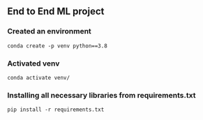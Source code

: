 ## End to End ML project

### Created an environment

```
conda create -p venv python==3.8
```
### Activated venv
```
conda activate venv/
```
### Installing all necessary libraries from requirements.txt
```
pip install -r requirements.txt
```
